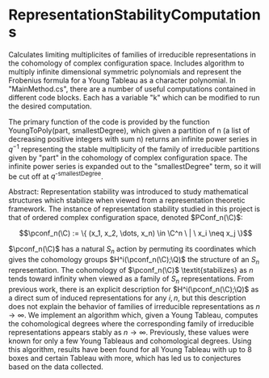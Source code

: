 # RepresentationStabilityComputations
Calculates limiting multiplicites of families of irreducible representations in the cohomology of complex configuration space. 
Includes algorithm to multiply infinite dimensional symmetric polynomials and represent the Frobenius formula for a Young Tableau as a character polynomial.
In "MainMethod.cs", there are a number of useful computations contained in different code blocks. Each has a variable "k" which can be modified to run
the desired computation. 

The primary function of the code is provided by the function YoungToPoly(part, smallestDegree), which given a partition of n (a list of decreasing positive integers
with sum n) returns an infinite power series in $q^{-1}$ representing the stable multiplicity of the family of irreducible partitions given by "part" in the
cohomology of complex configuration space. The infinite power series is expanded out to the "smallestDegree" term, so it will be cut off at $q^\text{-smallestDegree}$.

Abstract:
$\newcommand{\pconf}{\text{PConf}}
\newcommand{\conf}{\text{Conf}}
\newcommand{\C}{\mathbb{C}}
\newcommand{\Q}{\mathbb{Q}}$
Representation stability was introduced to study mathematical structures which stabilize when viewed from a representation theoretic framework. 
The instance of representation stability studied in this project is that of ordered complex configuration space, denoted $PConf_n(\C)$:

$$\pconf_n(\C) := \{ (x_1, x_2, \dots, x_n) \in \C^n \ | \ x_i \neq x_j \}$$

$\pconf_n(\C)$ has a natural $S_n$ action by permuting its coordinates which gives the cohomology groups $H^i(\pconf_n(\C);\Q)$ the structure of an $S_n$ representation. 
The cohomology of $\pconf_n(\C)$ \textit{stabilizes} as $n$ tends toward infinity when viewed as a family of $S_n$ representations. From previous work, there is an 
explicit description for $H^i(\pconf_n(\C);\Q)$ as a direct sum of induced representations for any $i, n$, but this description does not explain the behavior of 
families of irreducible representations as $n\to\infty$. We implement an algorithm which, given a Young Tableau, computes the cohomological degrees where the 
corresponding family of irreducible representations appears stably as $n\to\infty$. Previously, these values were known for only a few Young Tableaus and cohomological 
degrees. Using this algorithm, results have been found for all Young Tableau with up to 8 boxes and certain Tableau with more, which has led us to conjectures based on 
the data collected.


